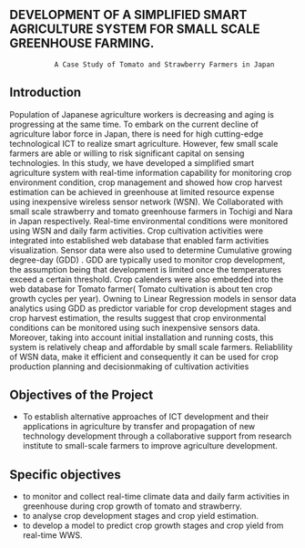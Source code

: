  ## DEVELOPMENT OF A SIMPLIFIED SMART AGRICULTURE SYSTEM FOR SMALL SCALE GREENHOUSE FARMING.
               A Case Study of Tomato and Strawberry Farmers in Japan
 
 ## Introduction
 Population of Japanese agriculture workers is decreasing and aging is progressing at the same time.
To embark on the current decline of agriculture labor force in Japan, there is need for high cutting-edge
technological ICT to realize smart agriculture. However, few small scale farmers are able or willing to
risk significant capital on sensing technologies.
 In this study, we have developed a simplified smart agriculture system with real-time information
capability for monitoring crop environment condition, crop management and showed how crop harvest
estimation can be achieved in greenhouse at limited resource expense using inexpensive wireless sensor
network (WSN). We Collaborated with small scale strawberry and tomato greenhouse farmers in Tochigi
and Nara in Japan respectively.
 Real-time environmental conditions were monitored using WSN and daily farm activities. Crop cultivation
activities were integrated into established web database that enabled farm activities visualization.
Sensor data were also used to determine Cumulative growing degree-day (GDD) . GDD are typically
used to monitor crop development, the assumption being that development is limited once the temperatures
exceed a certain threshold. Crop calenders were also embedded into the web database for Tomato
farmer( Tomato cultivation is about ten crop growth cycles per year).
 Owning to Linear Regression models in sensor data analytics using GDD as predictor variable for crop
development stages and crop harvest estimation, the results suggest that crop environmental conditions
can be monitored using such inexpensive sensors data. Moreover, taking into account initial installation
and running costs, this system is relatively cheap and affordable by small scale farmers. Reliablility of
WSN data, make it efficient and consequently it can be used for crop production planning and decisionmaking
of cultivation activities
 
 ## Objectives of the Project 
- To establish alternative approaches of ICT development and their applications in agriculture by transfer and propagation of   new technology development through a collaborative support from research institute to small-scale farmers to improve    agriculture development. 

## Specific objectives
- to monitor and collect real-time climate data and daily farm activities in greenhouse during crop growth of tomato and strawberry.
- to analyse crop development stages and crop yield estimation.
- to develop a model to predict crop growth stages and crop yield from real-time WWS.

 
